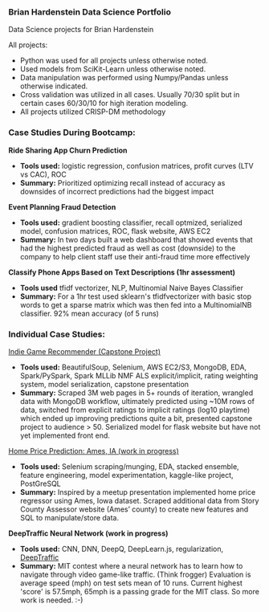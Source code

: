 ### Brian Hardenstein Data Science Portfolio
Data Science projects for Brian Hardenstein

All projects:
* Python was used for all projects unless otherwise noted.
* Used models from SciKit-Learn unless otherwise noted. 
* Data manipulation was performed using Numpy/Pandas unless otherwise indicated. 
* Cross validation was utilized in all cases. Usually 70/30 split but in certain cases 60/30/10 for high iteration modeling.
* All projects utilized CRISP-DM methodology

### Case Studies During Bootcamp:

**Ride Sharing App Churn Prediction**
* **Tools used:** logistic regression, confusion matrices, profit curves (LTV vs CAC), ROC
* **Summary:** Prioritized optimizing recall instead of accuracy as downsides of incorrect predictions had the biggest impact

**Event Planning Fraud Detection**
* **Tools used:** gradient boosting classifier, recall optmized, serialized model, confusion matrices, ROC, flask website, AWS EC2
* **Summary:** In two days built a web dashboard that showed events that had the highest predicted fraud as well as cost (downside) to the company to help client staff use their anti-fraud time more effectively

**Classify Phone Apps Based on Text Descriptions (1hr assessment)**
* **Tools used** tfidf vectorizer, NLP, Multinomial Naive Bayes Classifier
* **Summary:** For a 1hr test used sklearn's tfidfvectorizer with basic stop words to get a sparse matrix which was then fed into a MultinomialNB classifier. 92% mean accuracy (of 5 runs)

### Individual Case Studies:

[Indie Game Recommender (Capstone Project)](https://github.com/Brionnic/Indie-Game-Recommender/blob/master/README.md)
* **Tools used:** BeautifulSoup, Selenium, AWS EC2/S3, MongoDB, EDA, Spark/PySpark, Spark MLLib NMF ALS explicit/implicit, rating weighting system, model serialization, capstone presentation
* **Summary:** Scraped 3M web pages in 5+ rounds of iteration, wrangled data with MongoDB workflow, ultimately predicted using ~10M rows of data, switched from explicit ratings to implicit ratings (log10 playtime) which ended up improving predictions quite a bit, presented capstone project to audience > 50. Serialized model for flask website but have not yet implemented front end. 

[Home Price Prediction: Ames, IA (work in progress)](https://github.com/Brionnic/sturdy-umbrella/blob/master/README.md)
* **Tools used:** Selenium scraping/munging, EDA, stacked ensemble, feature engineering, model experimentation, kaggle-like project, PostGreSQL
* **Summary:** Inspired by a meetup presentation implemented home price regressor using Ames, Iowa dataset. Scraped additional data from Story County Assessor website (Ames’ county) to create new features and SQL to manipulate/store data.

**DeepTraffic Neural Network (work in progress)**
* **Tools used:** CNN, DNN, DeepQ, DeepLearn.js, regularization, [DeepTraffic](http://selfdrivingcars.mit.edu/deeptrafficjs/)
* **Summary:** MIT contest where a neural network has to learn how to navigate through video game-like traffic. (Think frogger) Evaluation is average speed (mph) on test sets mean of 10 runs.  Current highest 'score' is 57.5mph, 65mph is a passing grade for the MIT class. So more work is needed. :-)

